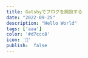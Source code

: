 ```yaml
---
title: Gatsbyでブログを開設する
date: "2022-09-25"
description: "Hello World"
tags: ['aaa']
color: '#d7ccc8'
icon: '🔐'
publish:  false
---
```



